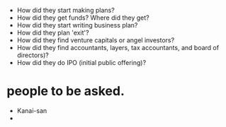 - How did they start making plans?
- How did they get funds? Where did they get?
- How did they start writing business plan?
- How did they plan 'exit'?
- How did they find venture capitals or angel investors?
- How did they find accountants, layers, tax accountants, and board of directors)?
- How did they do IPO (initial public offering)?

# people to be asked.
- Kanai-san
- 
